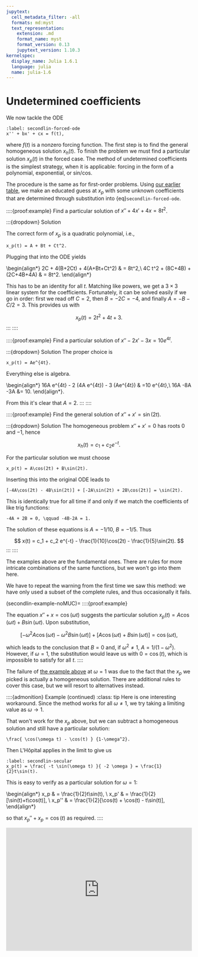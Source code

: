 ```yaml
---
jupytext:
  cell_metadata_filter: -all
  formats: md:myst
  text_representation:
    extension: .md
    format_name: myst
    format_version: 0.13
    jupytext_version: 1.10.3
kernelspec:
  display_name: Julia 1.6.1
  language: julia
  name: julia-1.6
---
```

# Undetermined coefficients

We now tackle the ODE

```{math}
:label: secondlin-forced-ode
x'' + bx' + cx = f(t),
```

where $f(t)$ is a nonzero forcing function. The first step is to find the general homogeneous solution $x_h(t)$. To finish the problem we must find a particular solution $x_p(t)$ in the forced case. The method of undetermined coefficients is the simplest strategy, when it is applicable: forcing in the form of a polynomial, exponential, or sin/cos.

The procedure is the same as for first-order problems. Using [our earlier table](`table-firstlin-MUC`), we make an educated guess at $x_p$ with some unknown coefficients that are determined through substitution into {eq}`secondlin-forced-ode`.

::::{proof:example}
Find a particular solution of $x'' +4x'+4x=8t^2$. 

:::{dropdown} Solution

The correct form of $x_p$ is a quadratic polynomial, i.e.,

```{math}
x_p(t) = A + Bt + Ct^2.
```

Plugging that into the ODE yields

\begin{align*}
2C + 4(B+2Ct) + 4(A+Bt+Ct^2) & = 8t^2,\\
4C t^2 + (8C+4B) + (2C+4B+4A) & = 8t^2.
\end{align*}

This has to be an identity for all $t$. Matching like powers, we get a $3\times 3$ linear system for the coefficients. Fortunately, it can be solved easily if we go in order: first we read off $C=2$, then $B=-2C=-4$, and finally $A=-B-C/2=3$. This provides us with

$$
x_p(t) =2t^2+4t+3.
$$
:::
::::

<!--example>
Let's try for $y'' -2y'-3y=10te^{4t}$. For much the same reasons as in the last case, we try 
```{math}y_p = (A + Bt)e^{4t}```. There's nothing to do now except grind out some derivatives. 
\begin{align*}
8(2A+B+2Bt)e^{4t} - 2(4A+B+4Bt)e^{4t} -3 (A + Bt)e^{4t} & =10t e^{4t}\\
	8(2A+B) - 2(4A+B) -3A + t(16B-8B-3B) =  10t\\
\end{align*}. From this, by matching powers, we deduce $B=2$ and then $5A+12=0$. So $y_p = [2t - (12/5)]e^{4t}$.

</example-->

::::{proof:example}
Find a particular solution of $x'' - 2x'-3x=10e^{4t}$. 

:::{dropdown} Solution
The proper choice is

```{math}
x_p(t) = Ae^{4t}.
```

Everything else is algebra.

\begin{align*}
16A e^{4t} - 2 (4A e^{4t}) - 3 (Ae^{4t}) & =10 e^{4t},\\
16A -8A -3A &=  10.
\end{align*}.

From this it's clear that $A=2$.
:::
::::

::::{proof:example}
Find the general solution of $x''+x'=\sin(2t)$.

:::{dropdown} Solution
The homogeneous problem $x''+x'=0$ has roots $0$ and $-1$, hence

$$
x_h(t) = c_1 + c_2 e^{-t}.
$$

For the particular solution we must choose

```{math}
x_p(t) = A\cos(2t) + B\sin(2t).
```

Inserting this into the original ODE leads to

```{math}
[-4A\cos(2t) - 4B\sin(2t)] + [-2A\sin(2t) + 2B\cos(2t)] = \sin(2t).
```

This is identically true for all time if and only if we match the coefficients of like trig functions:

```{math}
-4A + 2B = 0, \qquad -4B-2A = 1.
```

The solution of these equations is $A=-1/10$, $B=-1/5$. Thus

$$
x(t) = c_1 + c_2 e^{-t} - \frac{1}{10}\cos(2t) - \frac{1}{5}\sin(2t).
$$
:::
::::

The examples above are the fundamental ones. There are rules for more intricate combinations of the same functions, but we won't go into them here.

We have to repeat the warning from the first time we saw this method: we have only used a subset of the complete rules, and thus occasionally it fails.

(secondlin-example-noMUC)=
::::{proof:example}

The equation $x''+x=\cos(\omega t)$ suggests the particular solution $x_p(t)=A\cos(\omega t)+B\sin(\omega t)$. Upon substitution,

$$
[-\omega^2 A\cos(\omega t) - \omega^2 B\sin(\omega t) ] + [ A\cos(\omega t) + B\sin(\omega t)] =\cos(\omega t),
$$

which leads to the conclusion that $B=0$ and, if $\omega^2 \neq 1$, $A=1/(1-\omega^2)$. However, if $\omega = 1$, the substitution would leave us with $0=\cos(t)$, which is impossible to satisfy for all $t$.
::::

The failure of [the example above](secondlin-example-noMUC) at $\omega = 1$ was due to the fact that the $x_p$ we picked is actually a homogeneous solution. There are additional rules to cover this case, but we will resort to alternatives instead.

::::{admonition} Example (continued)
:class: tip
Here is one interesting workaround. Since the method works for all $\omega\neq 1$, we try taking a limiting value as $\omega\to 1$.

That won't work for the $x_p$ above, but we can subtract a homogeneous solution and still have a particular solution:

```{math}
\frac{ \cos(\omega t) - \cos(t) } {1-\omega^2}.
```

Then L'Hôpital applies in the limit to give us

```{math}
:label: secondlin-secular
x_p(t) = \frac{ -t \sin(\omega t) }{ -2 \omega } = \frac{1}{2}t\sin(t). 
```

This is easy to verify as a particular solution for $\omega=1$:

\begin{align*}
x_p & = \frac{1}{2}t\sin(t), \\
x_p' & = \frac{1}{2}[\sin(t)+t\cos(t)], \\
x_p'' & = \frac{1}{2}[\cos(t) + \cos(t) - t\sin(t)],
\end{align*}

so that $x_p''+x_p=\cos(t)$ as required.
::::

<div style="max-width:608px"><div style="position:relative;padding-bottom:66.118421052632%"><iframe id="kaltura_player" src="https://cdnapisec.kaltura.com/p/2358381/sp/235838100/embedIframeJs/uiconf_id/43030021/partner_id/2358381?iframeembed=true&playerId=kaltura_player&entry_id=1_cdce1r32&flashvars[streamerType]=auto&amp;flashvars[localizationCode]=en&amp;flashvars[leadWithHTML5]=true&amp;flashvars[sideBarContainer.plugin]=true&amp;flashvars[sideBarContainer.position]=left&amp;flashvars[sideBarContainer.clickToClose]=true&amp;flashvars[chapters.plugin]=true&amp;flashvars[chapters.layout]=vertical&amp;flashvars[chapters.thumbnailRotator]=false&amp;flashvars[streamSelector.plugin]=true&amp;flashvars[EmbedPlayer.SpinnerTarget]=videoHolder&amp;flashvars[dualScreen.plugin]=true&amp;flashvars[Kaltura.addCrossoriginToIframe]=true&amp;&wid=1_zj7687v8" width="608" height="402" allowfullscreen webkitallowfullscreen mozAllowFullScreen allow="autoplay *; fullscreen *; encrypted-media *" sandbox="allow-forms allow-same-origin allow-scripts allow-top-navigation allow-pointer-lock allow-popups allow-modals allow-orientation-lock allow-popups-to-escape-sandbox allow-presentation allow-top-navigation-by-user-activation" frameborder="0" title="Kaltura Player" style="position:absolute;top:0;left:0;width:100%;height:100%"></iframe></div></div>
